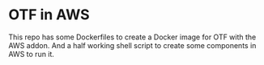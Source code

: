 # OTF in AWS

This repo has some Dockerfiles to create a Docker image for OTF with the AWS addon. And a half working shell script to create some components in AWS to run it.